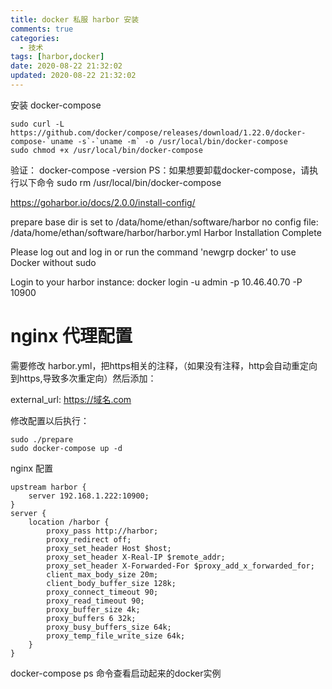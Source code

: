 ```yaml
---
title: docker 私服 harbor 安装
comments: true
categories:
  - 技术
tags: [harbor,docker]
date: 2020-08-22 21:32:02
updated: 2020-08-22 21:32:02
---
```


安装 docker-compose
```
sudo curl -L https://github.com/docker/compose/releases/download/1.22.0/docker-compose-`uname -s`-`uname -m` -o /usr/local/bin/docker-compose
sudo chmod +x /usr/local/bin/docker-compose
```
验证：
docker-compose -version
PS：如果想要卸载docker-compose，请执行以下命令
sudo rm /usr/local/bin/docker-compose

https://goharbor.io/docs/2.0.0/install-config/


prepare base dir is set to /data/home/ethan/software/harbor
no config file: /data/home/ethan/software/harbor/harbor.yml
Harbor Installation Complete 

Please log out and log in or run the command 'newgrp docker' to use Docker without sudo

Login to your harbor instance:
docker login -u admin -p 10.46.40.70 -P 10900
 
# nginx 代理配置
需要修改 harbor.yml，把https相关的注释，（如果没有注释，http会自动重定向到https,导致多次重定向）然后添加：

external_url: https://域名.com  

修改配置以后执行：
```
sudo ./prepare
sudo docker-compose up -d
```
nginx 配置
```
upstream harbor {
    server 192.168.1.222:10900;
}
server {
    location /harbor {
        proxy_pass http://harbor;
        proxy_redirect off;
        proxy_set_header Host $host;
        proxy_set_header X-Real-IP $remote_addr;
        proxy_set_header X-Forwarded-For $proxy_add_x_forwarded_for;
        client_max_body_size 20m;    
        client_body_buffer_size 128k; 
        proxy_connect_timeout 90;   
        proxy_read_timeout 90;      
        proxy_buffer_size 4k;       
        proxy_buffers 6 32k;        
        proxy_busy_buffers_size 64k; 
        proxy_temp_file_write_size 64k; 
    }
}
```

docker-compose ps 命令查看启动起来的docker实例
